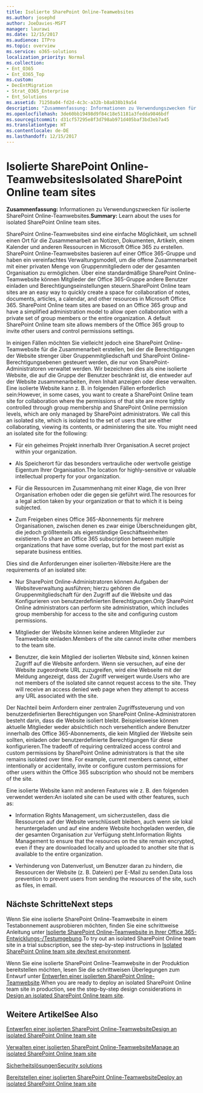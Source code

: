 ```yaml
---
title: Isolierte SharePoint Online-Teamwebsites
ms.author: josephd
author: JoeDavies-MSFT
manager: laurawi
ms.date: 12/15/2017
ms.audience: ITPro
ms.topic: overview
ms.service: o365-solutions
localization_priority: Normal
ms.collection:
- Ent_O365
- Ent_O365_Top
ms.custom:
- DecEntMigration
- Strat_O365_Enterprise
- Ent_Solutions
ms.assetid: 71250a04-fd2d-4c3c-a32b-b8a838b19a54
description: "Zusammenfassung: Informationen zu Verwendungszwecken für isolierte SharePoint Online-Teamwebsites."
ms.openlocfilehash: 3de60bb19498d9f84c18e51181a3fedda9846bdf
ms.sourcegitcommit: d31cf57295e8f3d798ab971d405baf3bd3eb7a45
ms.translationtype: HT
ms.contentlocale: de-DE
ms.lasthandoff: 12/15/2017
---
```

# <a name="isolated-sharepoint-online-team-sites"></a><span data-ttu-id="d9953-103">Isolierte SharePoint Online-Teamwebsites</span><span class="sxs-lookup"><span data-stu-id="d9953-103">Isolated SharePoint Online team sites</span></span>

 <span data-ttu-id="d9953-104">**Zusammenfassung:** Informationen zu Verwendungszwecken für isolierte SharePoint Online-Teamwebsites.</span><span class="sxs-lookup"><span data-stu-id="d9953-104">**Summary:** Learn about the uses for isolated SharePoint Online team sites.</span></span>
  
<span data-ttu-id="d9953-p101">SharePoint Online-Teamwebsites sind eine einfache Möglichkeit, um schnell einen Ort für die Zusammenarbeit an Notizen, Dokumenten, Artikeln, einem Kalender und anderen Ressourcen in Microsoft Office 365 zu erstellen. SharePoint Online-Teamwebsites basieren auf einer Office 365-Gruppe und haben ein vereinfachtes Verwaltungsmodell, um die offene Zusammenarbeit mit einer privaten Menge von Gruppenmitgliedern oder der gesamten Organisation zu ermöglichen. Über eine standardmäßige SharePoint Online-Teamwebsite können Mitglieder der Office 365-Gruppe andere Benutzer einladen und Berechtigungseinstellungen steuern.</span><span class="sxs-lookup"><span data-stu-id="d9953-p101">SharePoint Online team sites are an easy way to quickly create a space for collaboration of notes, documents, articles, a calendar, and other resources in Microsoft Office 365. SharePoint Online team sites are based on an Office 365 group and have a simplified administration model to allow open collaboration with a private set of group members or the entire organization. A default SharePoint Online team site allows members of the Office 365 group to invite other users and control permissions settings.</span></span>
  
<span data-ttu-id="d9953-p102">In einigen Fällen möchten Sie vielleicht jedoch eine SharePoint Online-Teamwebsite für die Zusammenarbeit erstellen, bei der die Berechtigungen der Website strenger über Gruppenmitgliedschaft und SharePoint Online-Berechtigungsebenen gesteuert werden, die nur von SharePoint-Administratoren verwaltet werden. Wir bezeichnen dies als eine isolierte Website, die auf die Gruppe der Benutzer beschränkt ist, die entweder auf der Website zusammenarbeiten, ihren Inhalt anzeigen oder diese verwalten. Eine isolierte Website kann z. B. in folgenden Fällen erforderlich sein:</span><span class="sxs-lookup"><span data-stu-id="d9953-p102">However, in some cases, you want to create a SharePoint Online team site for collaboration where the permissions of that site are more tightly controlled through group membership and SharePoint Online permission levels, which are only managed by SharePoint administrators. We call this an isolated site, which is isolated to the set of users that are either collaborating, viewing its contents, or administering the site. You might need an isolated site for the following:</span></span>
  
- <span data-ttu-id="d9953-111">Für ein geheimes Projekt innerhalb Ihrer Organisation.</span><span class="sxs-lookup"><span data-stu-id="d9953-111">A secret project within your organization.</span></span>
    
- <span data-ttu-id="d9953-112">Als Speicherort für das besonders vertrauliche oder wertvolle geistige Eigentum Ihrer Organisation.</span><span class="sxs-lookup"><span data-stu-id="d9953-112">The location for highly-sensitive or valuable intellectual property for your organization.</span></span>
    
- <span data-ttu-id="d9953-113">Für die Ressourcen im Zusammenhang mit einer Klage, die von Ihrer Organisation erhoben oder die gegen sie geführt wird.</span><span class="sxs-lookup"><span data-stu-id="d9953-113">The resources for a legal action taken by your organization or that to which it is being subjected.</span></span>
    
- <span data-ttu-id="d9953-114">Zum Freigeben eines Office 365-Abonnements für mehrere Organisationen, zwischen denen es zwar einige Überschneidungen gibt, die jedoch größtenteils als eigenständige Geschäftseinheiten existieren.</span><span class="sxs-lookup"><span data-stu-id="d9953-114">To share an Office 365 subscription between multiple organizations that have some overlap, but for the most part exist as separate business entities.</span></span>
    
<span data-ttu-id="d9953-115">Dies sind die Anforderungen einer isolierten-Website:</span><span class="sxs-lookup"><span data-stu-id="d9953-115">Here are the requirements of an isolated site:</span></span>
  
- <span data-ttu-id="d9953-116">Nur SharePoint Online-Administratoren können Aufgaben der Websiteverwaltung ausführen; hierzu gehören die Gruppenmitgliedschaft für den Zugriff auf die Website und das Konfigurieren von benutzerdefinierten Berechtigungen.</span><span class="sxs-lookup"><span data-stu-id="d9953-116">Only SharePoint Online administrators can perform site administration, which includes group membership for access to the site and configuring custom permissions.</span></span>
    
- <span data-ttu-id="d9953-117">Mitglieder der Website können keine anderen Mitglieder zur Teamwebsite einladen.</span><span class="sxs-lookup"><span data-stu-id="d9953-117">Members of the site cannot invite other members to the team site.</span></span>
    
- <span data-ttu-id="d9953-p103">Benutzer, die kein Mitglied der isolierten Website sind, können keinen Zugriff auf die Website anfordern. Wenn sie versuchen, auf eine der Website zugeordnete URL zuzugreifen, wird eine Webseite mit der Meldung angezeigt, dass der Zugriff verweigert wurde.</span><span class="sxs-lookup"><span data-stu-id="d9953-p103">Users who are not members of the isolated site cannot request access to the site. They will receive an access denied web page when they attempt to access any URL associated with the site.</span></span>
    
<span data-ttu-id="d9953-p104">Der Nachteil beim Anfordern einer zentralen Zugriffssteuerung und von benutzerdefinierten Berechtigungen von SharePoint Online-Administratoren besteht darin, dass die Website isoliert bleibt. Beispielsweise können aktuelle Mitglieder weder absichtlich noch versehentlich andere Benutzer innerhalb des Office 365-Abonnements, die kein Mitglied der Website sein sollten, einladen oder benutzerdefinierte Berechtigungen für diese konfigurieren.</span><span class="sxs-lookup"><span data-stu-id="d9953-p104">The tradeoff of requiring centralized access control and custom permissions by SharePoint Online administrators is that the site remains isolated over time. For example, current members cannot, either intentionally or accidentally, invite or configure custom permissions for other users within the Office 365 subscription who should not be members of the site.</span></span>
  
<span data-ttu-id="d9953-122">Eine isolierte Website kann mit anderen Features wie z. B. den folgenden verwendet werden:</span><span class="sxs-lookup"><span data-stu-id="d9953-122">An isolated site can be used with other features, such as:</span></span>
  
- <span data-ttu-id="d9953-123">Information Rights Management, um sicherzustellen, dass die Ressourcen auf der Website verschlüsselt bleiben, auch wenn sie lokal heruntergeladen und auf eine andere Website hochgeladen werden, die der gesamten Organisation zur Verfügung steht.</span><span class="sxs-lookup"><span data-stu-id="d9953-123">Information Rights Management to ensure that the resources on the site remain encrypted, even if they are downloaded locally and uploaded to another site that is available to the entire organization.</span></span>
    
- <span data-ttu-id="d9953-124">Verhinderung von Datenverlust, um Benutzer daran zu hindern, die Ressourcen der Website (z. B. Dateien) per E-Mail zu senden.</span><span class="sxs-lookup"><span data-stu-id="d9953-124">Data loss prevention to prevent users from sending the resources of the site, such as files, in email.</span></span>
    
## <a name="next-steps"></a><span data-ttu-id="d9953-125">Nächste Schritte</span><span class="sxs-lookup"><span data-stu-id="d9953-125">Next steps</span></span>

<span data-ttu-id="d9953-126">Wenn Sie eine isolierte SharePoint Online-Teamwebsite in einem Testabonnement ausprobieren möchten, finden Sie eine schrittweise Anleitung unter [Isolierte SharePoint Online-Teamwebsite in Ihrer Office 365-Entwicklungs-/Testumgebung](isolated-sharepoint-online-team-site-dev-test-environment.md).</span><span class="sxs-lookup"><span data-stu-id="d9953-126">To try out an isolated SharePoint Online team site in a trial subscription, see the step-by-step instructions in [Isolated SharePoint Online team site dev/test environment](isolated-sharepoint-online-team-site-dev-test-environment.md).</span></span>
  
<span data-ttu-id="d9953-127">Wenn Sie eine isolierte SharePoint Online-Teamwebsite in der Produktion bereitstellen möchten, lesen Sie die schrittweisen Überlegungen zum Entwurf unter [Entwerfen einer isolierten SharePoint Online-Teamwebsite](design-an-isolated-sharepoint-online-team-site.md).</span><span class="sxs-lookup"><span data-stu-id="d9953-127">When you are ready to deploy an isolated SharePoint Online team site in production, see the step-by-step design considerations in [Design an isolated SharePoint Online team site](design-an-isolated-sharepoint-online-team-site.md).</span></span>
  
## <a name="see-also"></a><span data-ttu-id="d9953-128">Weitere Artikel</span><span class="sxs-lookup"><span data-stu-id="d9953-128">See Also</span></span>

[<span data-ttu-id="d9953-129">Entwerfen einer isolierten SharePoint Online-Teamwebsite</span><span class="sxs-lookup"><span data-stu-id="d9953-129">Design an isolated SharePoint Online team site</span></span>](design-an-isolated-sharepoint-online-team-site.md)
  
[<span data-ttu-id="d9953-130">Verwalten einer isolierten SharePoint Online-Teamwebsite</span><span class="sxs-lookup"><span data-stu-id="d9953-130">Manage an isolated SharePoint Online team site</span></span>](manage-an-isolated-sharepoint-online-team-site.md)
  
[<span data-ttu-id="d9953-131">Sicherheitslösungen</span><span class="sxs-lookup"><span data-stu-id="d9953-131">Security solutions</span></span>](security-solutions.md)

[<span data-ttu-id="d9953-132">Bereitstellen einer isolierten SharePoint Online-Teamwebsite</span><span class="sxs-lookup"><span data-stu-id="d9953-132">Deploy an isolated SharePoint Online team site</span></span>](deploy-an-isolated-sharepoint-online-team-site.md)


